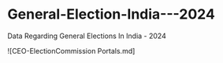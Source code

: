 # General-Election-India---2024
Data Regarding General Elections In India - 2024

![CEO-ElectionCommission Portals.md]
